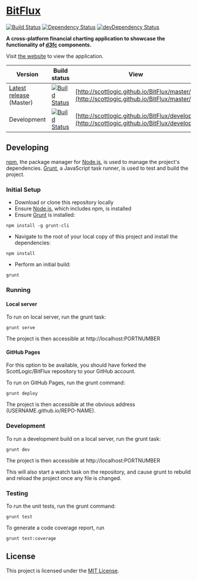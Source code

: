 # [BitFlux](http://scottlogic.github.io/BitFlux/)


[![Build Status](https://travis-ci.org/ScottLogic/BitFlux.svg?branch=develop)](https://travis-ci.org/ScottLogic/BitFlux)
[![Dependency Status](https://david-dm.org/ScottLogic/BitFlux.svg)](https://david-dm.org/ScottLogic/BitFlux)
[![devDependency Status](https://david-dm.org/ScottLogic/BitFlux/dev-status.svg)](https://david-dm.org/ScottLogic/BitFlux#info=devDependencies)

**A cross-platform financial charting application to showcase the functionality of [d3fc](https://d3fc.io) components.**

Visit [the website](http://scottlogic.github.io/BitFlux/) to view the application.


| Version                                                                   | Build status                                                                                                             | View                                                                                         |
|---------------------------------------------------------------------------|--------------------------------------------------------------------------------------------------------------------------|----------------------------------------------------------------------------------------------|
| [Latest release](https://github.com/ScottLogic/BitFlux/releases) (Master) | [![Build Status](https://travis-ci.org/ScottLogic/BitFlux.svg?branch=master)](https://travis-ci.org/ScottLogic/BitFlux)  | [http://scottlogic.github.io/BitFlux/master/](http://scottlogic.github.io/BitFlux/master/)   |
| Development                                                               | [![Build Status](https://travis-ci.org/ScottLogic/BitFlux.svg?branch=develop)](https://travis-ci.org/ScottLogic/BitFlux) | [http://scottlogic.github.io/BitFlux/develop/](http://scottlogic.github.io/BitFlux/develop/) |

## Developing

[npm](https://www.npmjs.com/), the package manager for [Node.js](https://nodejs.org/), is used to manage the project's dependencies. [Grunt](http://gruntjs.com/), a JavaScript task runner, is used to test and build the project.

### Initial Setup

- Download or clone this repository locally
- Ensure [Node.js](https://nodejs.org/), which includes npm, is installed
- Ensure [Grunt](http://gruntjs.com/getting-started#installing-the-cli) is installed:

```
npm install -g grunt-cli
```

- Navigate to the root of your local copy of this project and install the dependencies:

```
npm install
```

- Perform an initial build:

```
grunt
```

### Running

#### Local server

To run on local server, run the grunt task:

```
grunt serve
```

The project is then accessible at http://localhost:PORTNUMBER

#### GitHub Pages

For this option to be available, you should have forked the ScottLogic/BitFlux repository to your GitHub account.

To run on GitHub Pages, run the grunt command:

```
grunt deploy
```

The project is then accessible at the obvious address (USERNAME.github.io/REPO-NAME).

### Development

To run a development build on a local server, run the grunt task:

```
grunt dev
```

The project is then accessible at http://localhost:PORTNUMBER

This will also start a watch task on the repository, and cause grunt to rebuild and reload the project once any file is changed.

### Testing

To run the unit tests, run the grunt command:

```
grunt test
```

To generate a code coverage report, run

```
grunt test:coverage
```

## License

This project is licensed under the [MIT License](http://opensource.org/licenses/MIT).
